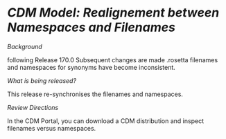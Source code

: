 # *CDM Model: Realignement between Namespaces and Filenames*

_Background_

following Release 170.0 Subsequent changes are made .rosetta filenames and namespaces for synonyms have become inconsistent.

_What is being released?_

This release re-synchronises the filenames and namespaces.

_Review Directions_

In the CDM Portal, you can download a CDM distribution and inspect filenames versus namespaces.
